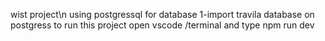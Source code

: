 wist project\n
using postgressql for database
1-import travila database on postgress 
to run this project open vscode /terminal  and type npm run dev
